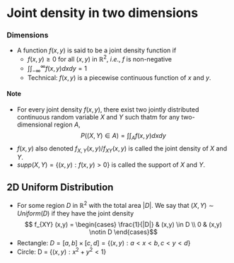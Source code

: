 # Joint density in two dimensions
### Dimensions
- A function  $f(x,y)$ is said to be a joint density function if
  - $f(x,y) \geq 0$ for all $(x,y)$ in $\mathbb{R}^2$, $i.e.$, $f$ is non-negative
  - $\int \int_{-\infty}^{\infty} f(x,y) dx dy = 1$
  - Technical: $f(x,y)$ is a piecewise continuous function of $x$ and $y$.

#### Note
- For every joint density $f(x,y)$, there exist two jointly distributed continuous random variable $X$ and $Y$ such thatm for any two-dimensional region $A$,
  $$P((X,Y) \in A) = \int \int_A f(x,y) dx dy$$
- $f(x,y)$ also denoted $f_{X,Y}(x,y)/f_{XY}(x,y)$ is called the joint density of $X$ and $Y$.
- $supp(X,Y) = \{(x,y): f(x,y) > 0\}$ is called the support of $X$ and $Y$.
  
## 2D Uniform Distribution
- For some region $D$ in $\mathbb{R}^2$ with the total area $|D|$. We say that $(X,Y) \sim Uniform(D)$ if they have the joint density
$$ f_{XY} (x,y) = \begin{cases} \frac{1}{|D|} & (x,y) \in D \\ 0 & (x,y) \notin D \end{cases}$$
- Rectangle: $D = [a,b] \times [c,d] = \{(x,y): a < x < b, c < y < d \}$
- Circle: D = $\{(x,y): x^2 + y^2 < 1\}$